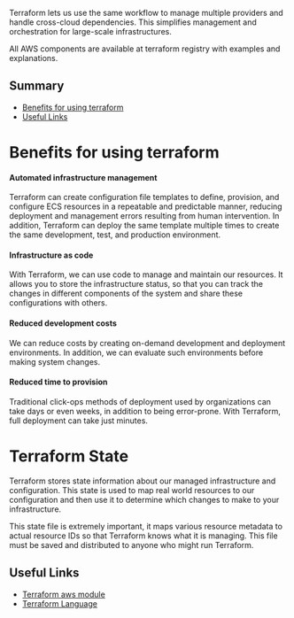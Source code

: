 Terraform lets us use the same workflow to manage multiple providers and handle cross-cloud dependencies.
This simplifies management and orchestration for large-scale infrastructures.

All AWS components are available at terraform registry with examples and explanations.

## Summary
* [Benefits for using terraform]()
* [Useful Links]()


# Benefits for using terraform

#### Automated infrastructure management
Terraform can create configuration file templates to define, provision, and configure ECS resources in a repeatable and predictable manner,
reducing deployment and management errors resulting from human intervention.
In addition, Terraform can deploy the same template multiple times to create the same development, test, and production environment.

#### Infrastructure as code
With Terraform, we can use code to manage and maintain our resources. 
It allows you to store the infrastructure status, so that you can track the changes in different components of the system and share these configurations with others.

#### Reduced development costs
We can reduce costs by creating on-demand development and deployment environments. In addition, we can evaluate such environments before making system changes.

#### Reduced time to provision
Traditional click-ops methods of deployment used by organizations can take days or even weeks, in addition to being error-prone. With Terraform, full deployment can take just minutes.

# Terraform State 
Terraform stores state information about our managed infrastructure and configuration. This state is used to map real world resources to our configuration and then use it to determine which changes to make to your infrastructure.

This state file is extremely important, it maps various resource metadata to actual resource IDs so that Terraform knows what it is managing. This file must be saved and distributed to anyone who might run Terraform.


## Useful Links

* [Terraform aws module](https://registry.terraform.io/providers/hashicorp/aws/latest/docs)
* [Terraform Language](https://developer.hashicorp.com/terraform/language)
